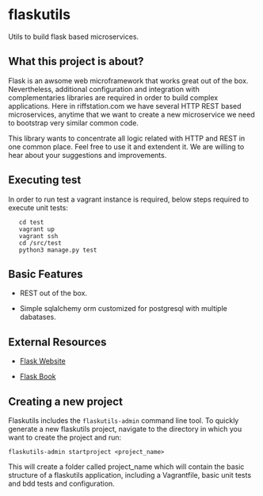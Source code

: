 # flaskutils

Utils to build flask based microservices.

## What this project is about?

Flask is an awsome web microframework that works great out of the box. Nevertheless,
additional configuration and integration with complementaries libraries are required 
in order to build complex applications. Here in riffstation.com we have several HTTP REST
based microservices, anytime that we want to create a new microservice we need to bootstrap
very similar common code.

This library wants to concentrate all logic related with HTTP and REST in one common place.
Feel free to use it and extendent it. We are willing to hear about your suggestions and improvements.

## Executing test

In order to run test a vagrant instance is required, below steps required to execute unit tests:

```
   cd test
   vagrant up
   vagrant ssh
   cd /src/test
   python3 manage.py test
```


## Basic Features

* REST out of the box.

* Simple sqlalchemy orm customized for postgresql with multiple dabatases.


## External Resources

* [Flask Website](http://flask.pocoo.org/)

* [Flask Book](http://flaskbook.com/)


## Creating a new project
Flaskutils includes the `flaskutils-admin` command line tool.
To quickly generate a new flaskutils project, navigate to the directory in which you want to create the project and run:

```
flaskutils-admin startproject <project_name>
```

This will create a folder called project_name which will contain the basic structure of a flaskutils application, including a Vagrantfile, basic unit tests and bdd tests and configuration.
